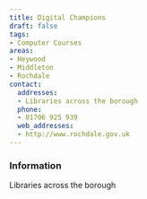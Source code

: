 ```yaml
---
title: Digital Champions
draft: false
tags:
- Computer Courses
areas:
- Heywood
- Middleton
- Rochdale
contact:
  addresses:
  - Libraries across the borough
  phone:
  - 01706 925 939
  web_addresses:
  - http://www.rochdale.gov.uk
---
```


### Information
Libraries across the borough

